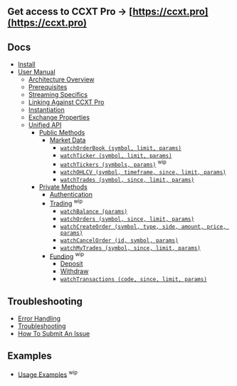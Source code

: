 ## Get access to CCXT Pro → [https://ccxt.pro](https://ccxt.pro)

## Docs

- [Install](ccxt.pro-install)
- [User Manual](ccxt.pro-manual)
  - [Architecture Overview](ccxt.pro-manual#overview)
  - [Prerequisites](ccxt.pro-manual#prerequisites)
  - [Streaming Specifics](ccxt.pro-manual#streaming-specifics)
  - [Linking Against CCXT Pro](ccxt.pro-manual#linking-against-ccxt-pro)
  - [Instantiation](ccxt.pro-manual#instantiation)
  - [Exchange Properties](ccxt.pro-manual#exchange-properties)
  - [Unified API](ccxt.pro-manual#unified-api)
    - [Public Methods](ccxt.pro-manual#public-methods)
      - [Market Data](ccxt.pro-manual#market-data)
        - [`watchOrderBook (symbol, limit, params)`](ccxt.pro-manual#watchOrderBook)
        - [`watchTicker (symbol, limit, params)`](ccxt.pro-manual#watchTicker)
        - [`watchTickers (symbols, params)`](ccxt.pro-manual#watchTickers) <sup>wip</sup>
        - [`watchOHLCV (symbol, timeframe, since, limit, params)`](ccxt.pro-manual#watchOHLCV)
        - [`watchTrades (symbol, since, limit, params)`](ccxt.pro-manual#watchTrades)
    - [Private Methods](ccxt.pro-manual#private-methods)
      - [Authentication](ccxt.pro-manual#authentication)
      - [Trading](ccxt.pro-manual#trading) <sup>wip</sup>
        - [`watchBalance (params)`](ccxt.pro-manual#watchBalance)
        - [`watchOrders (symbol, since, limit, params)`](ccxt.pro-manual#watchOrders)
        - [`watchCreateOrder (symbol, type, side, amount, price, params)`](ccxt.pro-manual#watchCreateOrder)
        - [`watchCancelOrder (id, symbol, params)`](ccxt.pro-manual#watchCancelOrder)
        - [`watchMyTrades (symbol, since, limit, params)`](https://github.com/ccxt-dev/ccxt/wiki/ccxt.pro/Manual#watchMyTrades)
      - [Funding](ccxt.pro-manual#funding) <sup>wip</sup>
        - [Deposit](https://github.com/ccxt/ccxt/wiki/Manual#deposit)
        - [Withdraw](https://github.com/ccxt/ccxt/wiki/Manual#withdraw)
        - [`watchTransactions (code, since, limit, params)`](https://github.com/ccxt/ccxt/wiki/Manual#watchTransactions)

## Troubleshooting

- [Error Handling](ccxt.pro-manual#error-handling)
- [Troubleshooting](https://github.com/ccxt/ccxt/wiki/Manual#troubleshooting)
- [How To Submit An Issue](https://github.com/ccxt/ccxt/blob/master/CONTRIBUTING.md#how-to-submit-an-issue)

## Examples

- [Usage Examples](https://github.com/kroitor/ccxt.pro/tree/master/examples) <sup>wip</sup>
